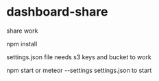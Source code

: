 # dashboard-share
share work

npm install

settings.json file needs s3 keys and bucket to work

npm start or meteor --settings settings.json to start